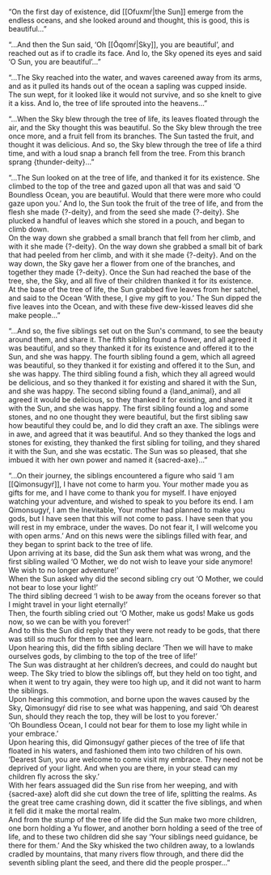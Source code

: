 “On the first day of existence, did [[Ofuxmŕ|the Sun]] emerge from the endless oceans, and she looked around and thought, this is good, this is beautiful…”

“…And then the Sun said, ‘Oh [[Ōqomŕ|Sky]], you are beautiful’, and reached out as if to cradle its face. And lo, the Sky opened its eyes and said ‘O Sun, you are beautiful’…”

“…The Sky reached into the water, and waves careened away from its arms, and as it pulled its hands out of the ocean a sapling was cupped inside.  
The sun wept, for it looked like it would not survive, and so she knelt to give it a kiss. And lo, the tree of life sprouted into the heavens…”

“…When the Sky blew through the tree of life, its leaves floated through the air, and the Sky thought this was beautiful. So the Sky blew through the tree once more, and a fruit fell from its branches. The Sun tasted the fruit, and thought it was delicious. And so, the Sky blew through the tree of life a third time, and with a loud snap a branch fell from the tree. From this branch sprang {thunder-deity}…”

“…The Sun looked on at the tree of life, and thanked it for its existence. She climbed to the top of the tree and gazed upon all that was and said ‘O Boundless Ocean, you are beautiful. Would that there were more who could gaze upon you.’ And lo, the Sun took the fruit of the tree of life, and from the flesh she made {?-deity}, and from the seed she made {?-deity}. She plucked a handful of leaves which she stored in a pouch, and began to climb down.  
On the way down she grabbed a small branch that fell from her climb, and with it she made {?-deity}. On the way down she grabbed a small bit of bark that had peeled from her climb, and with it she made {?-deity}. And on the way down, the Sky gave her a flower from one of the branches, and together they made {?-deity}. Once the Sun had reached the base of the tree, she, the Sky, and all five of their children thanked it for its existence.  
At the base of the tree of life, the Sun grabbed five leaves from her satchel, and said to the Ocean ‘With these, I give my gift to you.’ The Sun dipped the five leaves into the Ocean, and with these five dew-kissed leaves did she make people…”

“…And so, the five siblings set out on the Sun's command, to see the beauty around them, and share it. The fifth sibling found a flower, and all agreed it was beautiful, and so they thanked it for its existence and offered it to the Sun, and she was happy. The fourth sibling found a gem, which all agreed was beautiful, so they thanked it for existing and offered it to the Sun, and she was happy. The third sibling found a fish, which they all agreed would be delicious, and so they thanked it for existing and shared it with the Sun, and she was happy. The second sibling found a {land_animal}, and all agreed it would be delicious, so they thanked it for existing, and shared it with the Sun, and she was happy. The first sibling found a log and some stones, and no one thought they were beautiful, but the first sibling saw how beautiful they could be, and lo did they craft an axe. The siblings were in awe, and agreed that it was beautiful. And so they thanked the logs and stones for existing, they thanked the first sibling for toiling, and they shared it with the Sun, and she was ecstatic. The Sun was so pleased, that she imbued it with her own power and named it {sacred-axe}…”

“…On their journey, the siblings encountered a figure who said ‘I am [[Qimonsugyŕ]], I have not come to harm you. Your mother made you as gifts for me, and I have come to thank you for myself. I have enjoyed watching your adventure, and wished to speak to you before its end. I am Qimonsugyŕ, I am the Inevitable, Your mother had planned to make you gods, but I have seen that this will not come to pass. I have seen that you will rest in my embrace, under the waves. Do not fear it, I will welcome you with open arms.’ And on this news were the siblings filled with fear, and they began to sprint back to the tree of life.  
Upon arriving at its base, did the Sun ask them what was wrong, and the first sibling wailed ‘O Mother, we do not wish to leave your side anymore! We wish to no longer adventure!’  
When the Sun asked why did the second sibling cry out ‘O Mother, we could not bear to lose your light!’  
The third sibling decreed ‘I wish to be away from the oceans forever so that I might travel in your light eternally!’  
Then, the fourth sibling cried out ‘O Mother, make us gods! Make us gods now, so we can be with you forever!’  
And to this the Sun did reply that they were not ready to be gods, that there was still so much for them to see and learn.  
Upon hearing this, did the fifth sibling declare ‘Then we will have to make ourselves gods, by climbing to the top of the tree of life!’  
The Sun was distraught at her children’s decrees, and could do naught but weep. The Sky tried to blow the siblings off, but they held on too tight, and when it went to try again, they were too high up, and it did not want to harm the siblings.  
Upon hearing this commotion, and borne upon the waves caused by the Sky, Qimonsugyŕ did rise to see what was happening, and said ‘Oh dearest Sun, should they reach the top, they will be lost to you forever.’  
‘Oh Boundless Ocean, I could not bear for them to lose my light while in your embrace.’  
Upon hearing this, did Qimonsugyŕ gather pieces of the tree of life that floated in his waters, and fashioned them into two children of his own. ‘Dearest Sun, you are welcome to come visit my embrace. They need not be deprived of your light. And when you are there, in your stead can my children fly across the sky.’  
With her fears assuaged did the Sun rise from her weeping, and with {sacred-axe} aloft did she cut down the tree of life, splitting the realms. As the great tree came crashing down, did it scatter the five siblings, and when it fell did it make the mortal realm.  
And from the stump of the tree of life did the Sun make two more children, one born holding a Yu flower, and another born holding a seed of the tree of life, and to these two children did she say ‘Your siblings need guidance, be there for them.’ And the Sky whisked the two children away, to a lowlands cradled by mountains, that many rivers flow through, and there did the seventh sibling plant the seed, and there did the people prosper…”